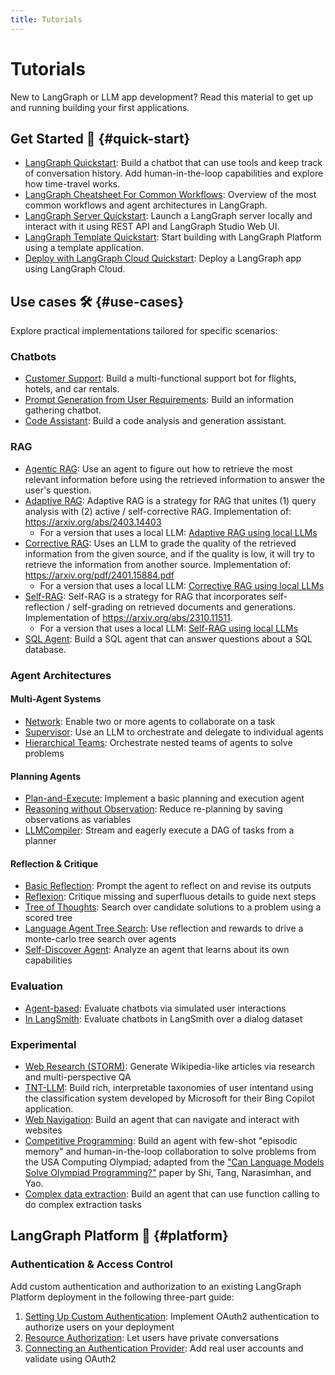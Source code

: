 ```yaml
---
title: Tutorials
---
```


# Tutorials

New to LangGraph or LLM app development? Read this material to get up and running building your first applications.

## Get Started 🚀 {#quick-start}

- [LangGraph Quickstart](introduction.ipynb): Build a chatbot that can use tools and keep track of conversation history. Add human-in-the-loop capabilities and explore how time-travel works.
- [LangGraph Cheatsheet For Common Workflows](workflows/workflows.md): Overview of the most common workflows and agent architectures in LangGraph.
- [LangGraph Server Quickstart](langgraph-platform/local-server.md): Launch a LangGraph server locally and interact with it using REST API and LangGraph Studio Web UI.
- [LangGraph Template Quickstart](../concepts/template_applications.md): Start building with LangGraph Platform using a template application.
- [Deploy with LangGraph Cloud Quickstart](../cloud/quick_start.md): Deploy a LangGraph app using LangGraph Cloud.

## Use cases 🛠️ {#use-cases}


Explore practical implementations tailored for specific scenarios:

### Chatbots

- [Customer Support](customer-support/customer-support.ipynb): Build a multi-functional support bot for flights, hotels, and car rentals.
- [Prompt Generation from User Requirements](chatbots/information-gather-prompting.ipynb): Build an information gathering chatbot.
- [Code Assistant](code_assistant/langgraph_code_assistant.ipynb): Build a code analysis and generation assistant.

### RAG

- [Agentic RAG](rag/langgraph_agentic_rag.ipynb): Use an agent to figure out how to retrieve the most relevant information before using the retrieved information to answer the user's question.
- [Adaptive RAG](rag/langgraph_adaptive_rag.ipynb): Adaptive RAG is a strategy for RAG that unites (1) query analysis with (2) active / self-corrective RAG. Implementation of: https://arxiv.org/abs/2403.14403
    - For a version that uses a local LLM: [Adaptive RAG using local LLMs](rag/langgraph_adaptive_rag_local.ipynb)
- [Corrective RAG](rag/langgraph_crag.ipynb): Uses an LLM to grade the quality of the retrieved information from the given source, and if the quality is low, it will try to retrieve the information from another source. Implementation of: https://arxiv.org/pdf/2401.15884.pdf 
    - For a version that uses a local LLM: [Corrective RAG using local LLMs](rag/langgraph_crag_local.ipynb)
- [Self-RAG](rag/langgraph_self_rag.ipynb): Self-RAG is a strategy for RAG that incorporates self-reflection / self-grading on retrieved documents and generations. Implementation of https://arxiv.org/abs/2310.11511.
    - For a version that uses a local LLM: [Self-RAG using local LLMs](rag/langgraph_self_rag_local.ipynb) 
- [SQL Agent](sql-agent.ipynb): Build a SQL agent that can answer questions about a SQL database.


### Agent Architectures

#### Multi-Agent Systems

- [Network](multi_agent/multi-agent-collaboration.ipynb): Enable two or more agents to collaborate on a task
- [Supervisor](multi_agent/agent_supervisor.ipynb): Use an LLM to orchestrate and delegate to individual agents
- [Hierarchical Teams](multi_agent/hierarchical_agent_teams.ipynb): Orchestrate nested teams of agents to solve problems
 
#### Planning Agents

- [Plan-and-Execute](plan-and-execute/plan-and-execute.ipynb): Implement a basic planning and execution agent
- [Reasoning without Observation](rewoo/rewoo.ipynb): Reduce re-planning by saving observations as variables
- [LLMCompiler](llm-compiler/LLMCompiler.ipynb): Stream and eagerly execute a DAG of tasks from a planner

#### Reflection & Critique 

- [Basic Reflection](reflection/reflection.ipynb): Prompt the agent to reflect on and revise its outputs
- [Reflexion](reflexion/reflexion.ipynb): Critique missing and superfluous details to guide next steps
- [Tree of Thoughts](tot/tot.ipynb): Search over candidate solutions to a problem using a scored tree
- [Language Agent Tree Search](lats/lats.ipynb): Use reflection and rewards to drive a monte-carlo tree search over agents
- [Self-Discover Agent](self-discover/self-discover.ipynb): Analyze an agent that learns about its own capabilities

### Evaluation

- [Agent-based](chatbot-simulation-evaluation/agent-simulation-evaluation.ipynb): Evaluate chatbots via simulated user interactions
- [In LangSmith](chatbot-simulation-evaluation/langsmith-agent-simulation-evaluation.ipynb): Evaluate chatbots in LangSmith over a dialog dataset

### Experimental

- [Web Research (STORM)](storm/storm.ipynb): Generate Wikipedia-like articles via research and multi-perspective QA
- [TNT-LLM](tnt-llm/tnt-llm.ipynb): Build rich, interpretable taxonomies of user intentand using the classification system developed by Microsoft for their Bing Copilot application.
- [Web Navigation](web-navigation/web_voyager.ipynb): Build an agent that can navigate and interact with websites
- [Competitive Programming](usaco/usaco.ipynb): Build an agent with few-shot "episodic memory" and human-in-the-loop collaboration to solve problems from the USA Computing Olympiad; adapted from the ["Can Language Models Solve Olympiad Programming?"](https://arxiv.org/abs/2404.10952v1) paper by Shi, Tang, Narasimhan, and Yao.
- [Complex data extraction](extraction/retries.ipynb): Build an agent that can use function calling to do complex extraction tasks

## LangGraph Platform 🧱 {#platform}

### Authentication & Access Control

Add custom authentication and authorization to an existing LangGraph Platform deployment in the following three-part guide:

1. [Setting Up Custom Authentication](auth/getting_started.md): Implement OAuth2 authentication to authorize users on your deployment
2. [Resource Authorization](auth/resource_auth.md): Let users have private conversations
3. [Connecting an Authentication Provider](auth/add_auth_server.md): Add real user accounts and validate using OAuth2